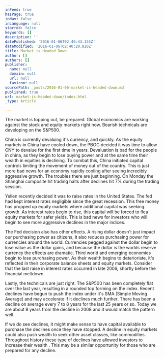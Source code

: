 ```yaml
---
inFeed: true
hasPage: true
inNav: false
inLanguage: null
starred: false
keywords: []
description: ''
datePublished: '2016-01-06T02:40:43.155Z'
dateModified: '2016-01-06T02:40:20.820Z'
title: Market is Headed Down
author: []
authors: []
publisher:
  name: null
  domain: null
  url: null
  favicon: null
sourcePath: _posts/2016-01-06-market-is-headed-down.md
published: true
url: market-is-headed-down/index.html
_type: Article

---
```

The market is topping out, be prepared.  Global economics are working against the stock and equity markets right now.  Bearish technicals are developing on the S&P500\.

China is currently devaluing it's currency, and quickly.  As the equity markets in China have cooled down, the PBOC decided it was time to allow CNY to devalue for the first time in years.  Devaluation is bad for the people in china, as they begin to lose buying power and at the same time their wealth in equities is declining.  To combat this, China initiated capital controls limiting the movement of money out of the country.  This is just more bad news for an economy rapidly cooling after seeing incredibly aggressive growth.  The troubles there are just beginning. On Monday the Shanghai composite hit trading halts after declines hit 7% during the trading session.

Yellen recently decided it was to raise rates in the United States.  The fed had kept interest rates negligible since the great recession.  This free money has propped up equity markets where additional capital was seeking growth.  As interest rates begin to rise, this capital will be forced to flea equity markets for safer yields.  This is bad news for investors who will begin to see more aggressive declines in the major indices.

The Fed decision also has other effects.  A rising dollar doesn't just impact our purchasing power as citizens, it also reduces purchasing power for currencies around the world.  Currencies pegged against the dollar begin to lose value as the dollar gains, and because the dollar is the worlds reserve currency the effects are dramatic.  Third world and emerging economies begin to lose purchasing power.  As their wealth begins to deterioriate, it's reflected in their corporate balance sheets and equity markets.  Consider that the last raise in interest rates occurred in late 2006, shortly before the financial meltdown.

Lastly, the technicals are just right.  The S&P500 has been completely flat over the last year, resulting in a rounded top forming on the index.  Recent declines have begun to push the index under it's SMA (Simple Moving Average) and may accelerate if it declines much further.  There has been a decline on average every 7 to 8 years for the last 25 years or so. Today we are about 8 years from the decline in 2008 and it would match the pattern well.

If we do see declines, it might make sense to have capital available to purchase the declines once they have stopped.  A decline in equity markets could also push wealth to seek other asset classes, like commodities. Throughout history these type of declines have allowed investors to increase their wealth . This may be a similar opportunity for those who are prepared for any decline.